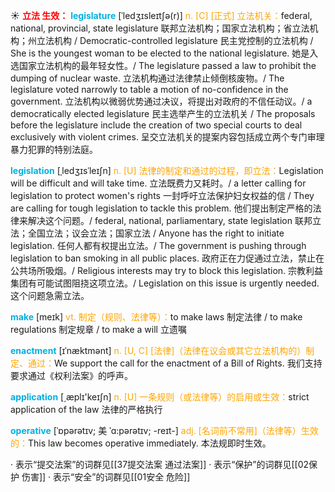 ☀ <font color="red">**立法 生效：**</font>
<font color="sky blue">**legislature**</font> [ˈledʒɪsleɪtʃə(r)]
<font color="orange">n. [C] [正式] 立法机关：</font>federal, national, provincial, state legislature 联邦立法机构；国家立法机构；省立法机构；州立法机构 / Democratic-controlled legislature 民主党控制的立法机构 / She is the youngest woman to be elected to the national legislature. 她是入选国家立法机构的最年轻女性。/ The legislature passed a law to prohibit the dumping of nuclear waste. 立法机构通过法律禁止倾倒核废物。/ The legislature voted narrowly to table a motion of no-confidence in the government. 立法机构以微弱优势通过决议，将提出对政府的不信任动议。/ a democratically elected legislature 民主选举产生的立法机关 / The proposals before the legislature include the creation of two special courts to deal exclusively with violent crimes. 呈交立法机关的提案内容包括成立两个专门审理暴力犯罪的特别法庭。

<font color="sky blue">**legislation**</font> [ˌledʒɪsˈleɪʃn]
<font color="orange">n. [U] 法律的制定和通过的过程，即立法：</font>Legislation will be difficult and will take time. 立法既费力又耗时。/ a letter calling for legislation to protect women's rights 一封呼吁立法保护妇女权益的信 / They are calling for tough legislation to tackle this problem. 他们提出制定严格的法律来解决这个问题。/ federal, national, parliamentary, state legislation 联邦立法；全国立法；议会立法；国家立法 / Anyone has the right to initiate legislation. 任何人都有权提出立法。/ The government is pushing through legislation to ban smoking in all public places. 政府正在力促通过立法，禁止在公共场所吸烟。/ Religious interests may try to block this legislation. 宗教利益集团有可能试图阻挠这项立法。/ Legislation on this issue is urgently needed. 这个问题急需立法。

<font color="sky blue">**make**</font> [meɪk] 
<font color="orange">vt. 制定（规则、法律等）：</font>to make laws 制定法律 / to make regulations 制定规章 / to make a will 立遗嘱 
           
<font color="sky blue">**enactment**</font> [ɪˈnæktmənt]
<font color="orange">n. [U, C] [法律]（法律在议会或其它立法机构的）制定、通过：</font>We support the call for the enactment of a Bill of Rights. 我们支持要求通过《权利法案》的呼声。           

<font color="sky blue">**application**</font> [͵æplɪ'keɪʃn] 
<font color="orange">n. [U] 一条规则（或法律等）的启用或生效：</font>strict application of the law 法律的严格执行
           
<font color="sky blue">**operative**</font> [ˈɒpərətɪv; 美 ˈɑ:pərətɪv; -reɪt-]
<font color="orange">adj. [名词前不常用]（法律等）生效的：</font>This law becomes operative immediately. 本法规即时生效。

· 表示“提交法案”的词群见[[37提交法案 通过法案]]
· 表示“保护”的词群见[[02保护 伤害]]
· 表示“安全”的词群见[[01安全 危险]]
